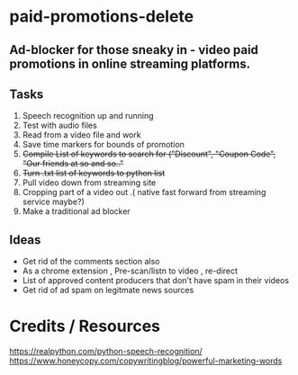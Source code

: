 # paid-promotions-delete

## Ad-blocker for those sneaky in - video  paid promotions in online streaming platforms.






## Tasks
1. Speech recognition up and running 
2. Test with audio files
3. Read from a video file and work 
4. Save time markers for bounds of promotion 
5. <del>Compile List of keywords to search for ("Discount", "Coupon Code", "Our friends at so and so.."</del>
6. <del>Turn .txt list of keywords to python list </del>
7. Pull video down from streaming site 
8. Cropping part of a video out .( native fast forward from streaming service maybe?)
9. Make a traditional ad blocker 




## Ideas
- Get rid of the comments section also
- As a chrome extension , Pre-scan/listn to  video , re-direct 
- List of approved content producers that don't have spam in their videos 
- Get rid of ad spam on legitmate news sources 

# Credits / Resources 
https://realpython.com/python-speech-recognition/
https://www.honeycopy.com/copywritingblog/powerful-marketing-words

